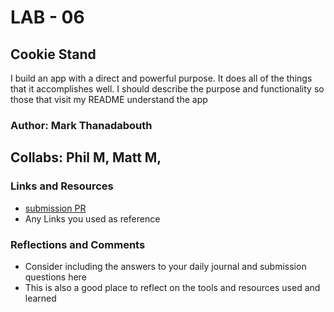 # LAB - 06

## Cookie Stand

I build an app with a direct and powerful purpose. It does all of the things that it accomplishes well. I should describe the purpose and functionality so those that visit my README understand the app

### Author: Mark Thanadabouth

## Collabs: Phil M, Matt M,

### Links and Resources
* [submission PR](http://xyz.com)
* Any Links you used as reference

### Reflections and Comments
* Consider including the answers to your daily journal and submission questions here
* This is also a good place to reflect on the tools and resources used and learned
